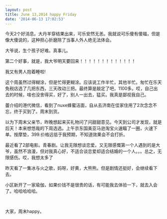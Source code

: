 ```yaml
---
layout: post
title: June 13,2014 happy Friday
date: '2014-06-13 17:02:53'
---
```



今天2个好消息。大丹羊穿结果出来，可乐安然无恙。我就说可乐傻有傻福，但是像大傻说的，这种担心折磨除了当事人外人绝无法体会。

大爷说，生个孩子好难。真事儿。

第二个好事，就是，我大爷明天要回来！！！！！！！！！！！！！

我又有男人抱着睡啦!

这个周虽然过得糊涂，但是忙得更糊涂。应该说工作半忙，其他半忙。匆忙在乐天免税店选了几把东西，三天改动三把。最终算是敲定了吧，1100多。哎，自己出去的时候，啥也没舍得买，好了，别人一出去，猛买。我真是鄙视我自己。

蕾介绍的港代微信，看到了nuxe蜂蜜洁面，自从去济南在佳家住用了2次念念不忘，终于买到了。周末到货。

以为下周末父亲节，昨晚想起来买礼物问了问甜甜意见。今天到公司才发现，就是后天！本来想悠哉的下周选选。上午京东国美亚马逊淘宝火速瞄了一圈，火速下单。按摩垫，399.价格远低于我预期，不知道效果会不会打折。

最近看了2部电影。青春剧。让我无限想谈恋爱。又无限感慨第一个人遇到的是大爷，虽然不浪漫，但对我真心好，不适合谈恋爱却适合结婚的一个人。。。总之，无限感伤。哎，我想太多了

昨天看了一集冰与火之歌，妈呀，好黄，大熊熊。但是剧情还挺好，会继续看下去。

小区新开了一家瑜伽，如果价钱不是很贵的话，有可能我去体验一下，就去入会了。哈哈哈哈哈。

 

大家，周末happy。



